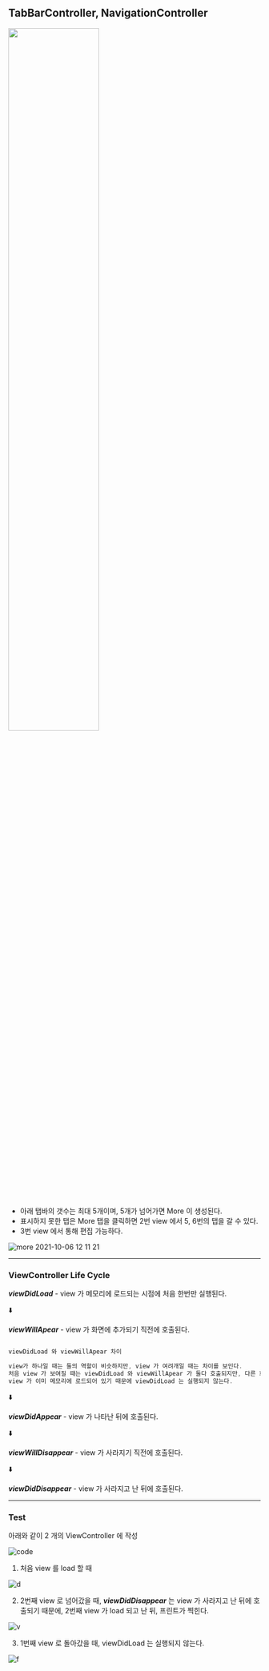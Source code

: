 ## TabBarController, NavigationController


<img src = "https://user-images.githubusercontent.com/74236080/136120007-09ed09a6-82fc-4162-a783-2c5f319b08e1.png" width="60%" height="60%">

- 아래 탭바의 갯수는 최대 5개이며, 5개가 넘어가면 More 이 생성된다.
- 표시하지 못한 탭은 More 탭을 클릭하면 2번 view 에서 5, 6번의 탭을 갈 수 있다.
- 3번 view 에서 통해 편집 가능하다.


![more 2021-10-06  12 11 21](https://user-images.githubusercontent.com/74236080/136051011-1e3e0791-827b-4d82-bdc1-15ef62e87dde.png)

---

### ViewController Life Cycle

***viewDidLoad*** - view 가 메모리에 로드되는 시점에 처음 한번만 실행된다.

⬇️

***viewWillApear*** - view 가 화면에 추가되기 직전에 호출된다.

```swift

viewDidLoad 와 viewWillApear 차이

view가 하나일 때는 둘의 역할이 비슷하지만, view 가 여려개일 때는 차이를 보인다. 
처음 view 가 보여질 때는 viewDidLoad 와 viewWillApear 가 둘다 호출되지만, 다른 화면을 갔다가 돌아왔을 때는 viewWillAppear 만 호출된다.
view 가 이미 메모리에 로드되어 있기 때문에 viewDidLoad 는 실행되지 않는다.
```

⬇️

***viewDidAppear*** - view 가 나타난 뒤에 호출된다.

⬇️

***viewWillDisappear*** - view 가 사라지기 직전에 호출된다.

⬇️

***viewDidDisappear*** - view 가 사라지고 난 뒤에 호출된다.


---

### Test

아래와 같이 2 개의 ViewController 에 작성

![code](https://user-images.githubusercontent.com/74236080/136052959-00210418-833c-47d8-8e9a-4ede5e745a1d.png)

1. 처음 view 를 load 할 때

![d](https://user-images.githubusercontent.com/74236080/136053330-5a4c26cc-6fa2-4cb5-bcca-2449165bf652.png)

2. 2번째 view 로 넘어갔을 때, ***viewDidDisappear*** 는 view 가 사라지고 난 뒤에 호출되기 때문에, 2번째 view 가 load 되고 난 뒤, 프린트가 찍힌다.

![v](https://user-images.githubusercontent.com/74236080/136053652-1da56aa8-bb14-4af6-99fd-b1db3f6dd0d3.png)

3. 1번째 view 로 돌아갔을 때, viewDidLoad 는 실행되지 않는다.

![f](https://user-images.githubusercontent.com/74236080/136054025-832a092c-4c46-4f59-af39-ac3ff9605b3e.png)















